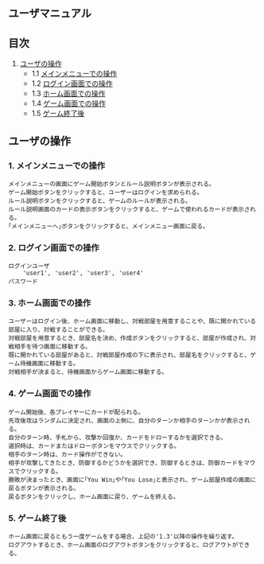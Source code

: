 ## ユーザマニュアル

## 目次

1. [ユーザの操作](#ユーザの操作)
    - 1.1 [メインメニューでの操作](#1-メインメニューでの操作)
    - 1.2 [ログイン画面での操作](#2-ログイン画面での操作)
    - 1.3 [ホーム画面での操作](#3-ホーム画面での操作)
    - 1.4 [ゲーム画面での操作](#4-ゲーム画面での操作)
    - 1.5 [ゲーム終了後](#5-ゲーム終了後)

## ユーザの操作

### 1. メインメニューでの操作
    メインメニューの画面にゲーム開始ボタンとルール説明ボタンが表示される。
    ゲーム開始ボタンをクリックすると、ユーザーはログインを求められる。
    ルール説明ボタンをクリックすると、ゲームのルールが表示される。
    ルール説明画面のカードの表示ボタンをクリックすると、ゲームで使われるカードが表示される。
    ｢メインメニューへ｣ボタンをクリックすると、メインメニュー画面に戻る。

### 2. ログイン画面での操作
    ログインユーザ
        'user1', 'user2', 'user3', 'user4'
    パスワード


### 3. ホーム画面での操作
    ユーザーはログイン後、ホーム画面に移動し、対戦部屋を用意することや、既に開かれている部屋に入り、対戦することができる。
    対戦部屋を用意するとき、部屋名を決め、作成ボタンをクリックすると、部屋が作成され、対戦相手を待つ画面に移動する。
    既に開かれている部屋があると、対戦部屋作成の下に表示され、部屋名をクリックすると、ゲーム待機画面に移動する。
    対戦相手が決まると、待機画面からゲーム画面に移動する。

### 4. ゲーム画面での操作
    ゲーム開始後、各プレイヤーにカードが配られる。
    先攻後攻はランダムに決定され、画面の上側に、自分のターンか相手のターンかが表示される。
    自分のターン時、手札から、攻撃か回復か、カードをドローするかを選択できる。
    選択時は、カードまたはドローボタンをマウスでクリックする。
    相手のターン時は、カード操作ができない。
    相手が攻撃してきたとき、防御するかどうかを選択でき、防御するときは、防御カードをマウスでクリックする。
    勝敗が決まったとき、画面に｢You Win｣や｢You Lose｣と表示され、ゲーム部屋作成の画面に戻るボタンが表示される。
    戻るボタンをクリックし、ホーム画面に戻り、ゲームを終える。

### 5. ゲーム終了後
    ホーム画面に戻るともう一度ゲームをする場合、上記の'1.3'以降の操作を繰り返す。
    ログアウトするとき、ホーム画面のログアウトボタンをクリックすると、ログアウトができる。

